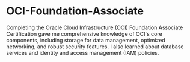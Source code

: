 # OCI-Foundation-Associate
Completing the Oracle Cloud Infrastructure (OCI) Foundation Associate Certification gave me comprehensive knowledge of OCI's core components, including storage for data management, optimized networking, and robust security features. I also learned about database services and identity and access management (IAM) policies.
